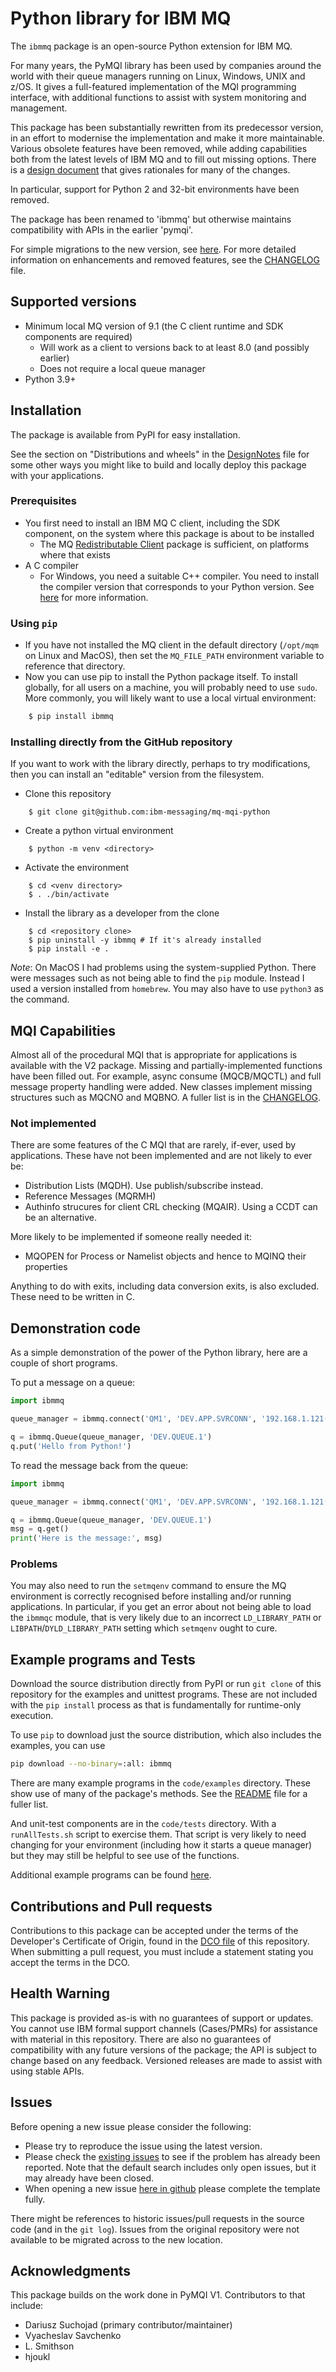 # Python library for IBM MQ

The `ibmmq` package is an open-source Python extension for IBM MQ.

For many years, the PyMQI library has been used by companies around the world with their queue managers running on
Linux, Windows, UNIX and z/OS. It gives a full-featured implementation of the MQI programming interface, with additional
functions to assist with system monitoring and management.

This package has been substantially rewritten from its predecessor version, in an effort to modernise the implementation
and make it more maintainable. Various obsolete features have been removed, while adding capabilities both from the
latest levels of IBM MQ and to fill out missing options. There is a [design document](docs/DesignNotes.md) that gives
rationales for many of the changes.

In particular, support for Python 2 and 32-bit environments have been removed.

The package has been renamed to 'ibmmq' but otherwise maintains compatibility with APIs in the earlier 'pymqi'.

For simple migrations to the new version, see [here](docs/MIGRATION_V2.md). For more detailed information on
enhancements and removed features, see the [CHANGELOG](CHANGELOG.md) file.

## Supported versions

* Minimum local MQ version of 9.1 (the C client runtime and SDK components are required)
  * Will work as a client to versions back to at least 8.0 (and possibly earlier)
  * Does not require a local queue manager
* Python 3.9+

## Installation
The package is available from PyPI for easy installation.

See the section on "Distributions and wheels" in the [DesignNotes](docs/DesignNotes.md) file for some other ways you
might like to build and locally deploy this package with your applications.

### Prerequisites

* You first need to install an IBM MQ C client, including the SDK component, on the system where this package is about
  to be installed
  * The MQ
    [Redistributable Client](https://www.ibm.com/docs/en/ibm-mq/latest?topic=overview-redistributable-mq-clients)
    package is sufficient, on platforms where that exists
* A C compiler
  * For Windows, you need a suitable C++ compiler. You need to install the compiler version that corresponds to your
    Python version. See [here](https://wiki.python.org/moin/WindowsCompilers) for more information.

### Using `pip`
* If you have not installed the MQ client in the default directory (`/opt/mqm` on Linux and MacOS), then set the
  `MQ_FILE_PATH` environment variable to reference that directory.
* Now you can use pip to install the Python package itself. To install globally, for all users on a machine, you will
  probably need to use `sudo`. More commonly, you will likely want to use a local virtual environment:

```bash
    $ pip install ibmmq
```

### Installing directly from the GitHub repository
If you want to work with the library directly, perhaps to try modifications, then you can install an "editable" version
from the filesystem.

* Clone this repository
```
    $ git clone git@github.com:ibm-messaging/mq-mqi-python
```
* Create a python virtual environment
```
    $ python -m venv <directory>
```
* Activate the environment
```
    $ cd <venv directory>
    $ . ./bin/activate
```
* Install the library as a developer from the clone
```
    $ cd <repository clone>
    $ pip uninstall -y ibmmq # If it's already installed
    $ pip install -e .
```

*Note*: On MacOS I had problems using the system-supplied Python. There were messages such as not being able to find the
`pip` module. Instead I used a version installed from `homebrew`. You may also have to use `python3` as the command.

## MQI Capabilities
Almost all of the procedural MQI that is appropriate for applications is available with the V2 package. Missing and
partially-implemented functions have been filled out. For example, async consume (MQCB/MQCTL) and full message property
handling were added. New classes implement missing structures such as MQCNO and MQBNO. A fuller list is in the
[CHANGELOG](CHANGELOG.md).

### Not implemented
There are some features of the C MQI that are rarely, if-ever, used by applications. These have not been implemented
and are not likely to ever be:
* Distribution Lists (MQDH). Use publish/subscribe instead.
* Reference Messages (MQRMH)
* Authinfo strucures for client CRL checking (MQAIR). Using a CCDT can be an alternative.

More likely to be implemented if someone really needed it:
* MQOPEN for Process or Namelist objects and hence to MQINQ their properties

Anything to do with exits, including data conversion exits, is also excluded. These need to be written in C.

## Demonstration code

As a simple demonstration of the power of the Python library, here are a couple of short programs.

To put a message on a queue:

```python
import ibmmq

queue_manager = ibmmq.connect('QM1', 'DEV.APP.SVRCONN', '192.168.1.121(1414)')

q = ibmmq.Queue(queue_manager, 'DEV.QUEUE.1')
q.put('Hello from Python!')
```

To read the message back from the queue:

```python
import ibmmq

queue_manager = ibmmq.connect('QM1', 'DEV.APP.SVRCONN', '192.168.1.121(1414)')

q = ibmmq.Queue(queue_manager, 'DEV.QUEUE.1')
msg = q.get()
print('Here is the message:', msg)
```

### Problems
You may also need to run the `setmqenv` command to ensure the MQ environment is correctly recognised before installing
and/or running applications. In particular, if you get an error about not being able to load the `ibmmqc` module, that
is very likely due to an incorrect `LD_LIBRARY_PATH` or `LIBPATH`/`DYLD_LIBRARY_PATH` setting which `setmqenv` ought to
cure.

## Example programs and Tests
Download the source distribution directly from PyPI or run `git clone` of this repository for the examples and unittest
programs. These are not included with the `pip install` process as that is fundamentally for runtime-only execution.

To use `pip` to download just the source distribution, which also includes the examples, you can use

```bash
pip download --no-binary=:all: ibmmq
```

There are many example programs in the `code/examples` directory. These show use of many of the package's methods. See
the [README](code/examples/README.md) file for a fuller list.

And unit-test components are in the `code/tests` directory. With a `runAllTests.sh` script to exercise them. That script
is very likely to need changing for your environment (including how it starts a queue manager) but they may still be
helpful to see use of the functions.

Additional example programs can be found [here](https://github.com/ibm-messaging/mq-dev-patterns/Python).

## Contributions and Pull requests

Contributions to this package can be accepted under the terms of the Developer's Certificate of Origin, found in the
[DCO file](DCO1.1.txt) of this repository. When submitting a pull request, you must include a statement stating you
accept the terms in the DCO.

## Health Warning

This package is provided as-is with no guarantees of support or updates. You cannot use IBM formal support channels
(Cases/PMRs) for assistance with material in this repository. There are also no guarantees of compatibility with any
future versions of the package; the API is subject to change based on any feedback. Versioned releases are made to
assist with using stable APIs.

## Issues

Before opening a new issue please consider the following:

-   Please try to reproduce the issue using the latest version.
-   Please check the [existing issues](https://github.com/ibm-messaging/mq-mqi-python/issues)
    to see if the problem has already been reported. Note that the default search
    includes only open issues, but it may already have been closed.
-   When opening a new issue [here in github](https://github.com/ibm-messaging/mq-mqi-python/issues) please complete the template fully.

There might be references to historic issues/pull requests in the source code (and in the `git log`). Issues from the
original repository were not available to be migrated across to the new location.

## Acknowledgments
This package builds on the work done in PyMQI V1. Contributors to that include:
* Dariusz Suchojad (primary contributor/maintainer)
* Vyacheslav Savchenko
* L. Smithson
* hjoukl

